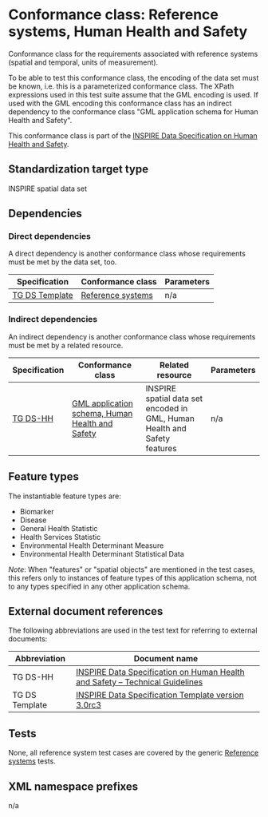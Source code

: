 # Conformance class: Reference systems, Human Health and Safety

Conformance class for the requirements associated with reference systems (spatial and temporal, units of measurement).

To be able to test this conformance class, the encoding of the data set must be known, i.e. this is a parameterized conformance class. The XPath expressions used in this test suite assume that the GML encoding is used. If used with the GML encoding this conformance class has an indirect dependency to the conformance class "GML application schema for Human Health and Safety".

This conformance class is part of the [INSPIRE Data Specification on Human Health and Safety](../README.md).

## Standardization target type

INSPIRE spatial data set

## Dependencies

### Direct dependencies

A direct dependency is another conformance class whose requirements must be met by the data set, too.

| Specification | Conformance class | Parameters | 
| ------------- | ----------------- | ---------- |
| [TG DS Template](#ref_TG_DS_tmpl) | [Reference systems](http://inspire.ec.europa.eu/id/ats/data/3.0rc3/reference-systems) | n/a |

### Indirect dependencies

An indirect dependency is another conformance class whose requirements must be met by a related resource.

| Specification | Conformance class | Related resource | Parameters |
| ------------- | ----------------- | ---------------- | ---------- |
| [TG DS-HH](#ref_TG_DS_HH) | [GML application schema, Human Health and Safety](../hh-gml/README.md) | INSPIRE spatial data set encoded in GML, Human Health and Safety features | n/a |
 
## Feature types <a name="feature-types"></a>

The instantiable feature types are:
 
* Biomarker
* Disease
* General Health Statistic
* Health Services Statistic
* Environmental Health Determinant Measure
* Environmental Health Determinant Statistical Data
 
*Note*: When "features" or "spatial objects" are mentioned in the test cases, this refers only to instances of feature types of this application schema, not to any types specified in any other application schema.

## External document references

The following abbreviations are used in the test text for referring to external documents:

Abbreviation                     | Document name
-------------------------------- | --------------------------------------------------
TG DS-HH <a name="ref_TG_DS_HH"></a>   | [INSPIRE Data Specification on Human Health and Safety – Technical Guidelines](https://knowledge-base.inspire.ec.europa.eu/publications/inspire-data-specification-hydrography-technical-guidelines_en)
TG DS Template <a name="ref_TG_DS_tmpl"></a>   | [INSPIRE Data Specification Template version 3.0rc3](https://knowledge-base.inspire.ec.europa.eu/publications/data-specifications-template_en)

## Tests

None, all reference system test cases are covered by the generic [Reference systems](http://inspire.ec.europa.eu/id/ats/data/3.0rc3/reference-systems) tests.

## XML namespace prefixes <a name="namespaces"></a>

n/a
